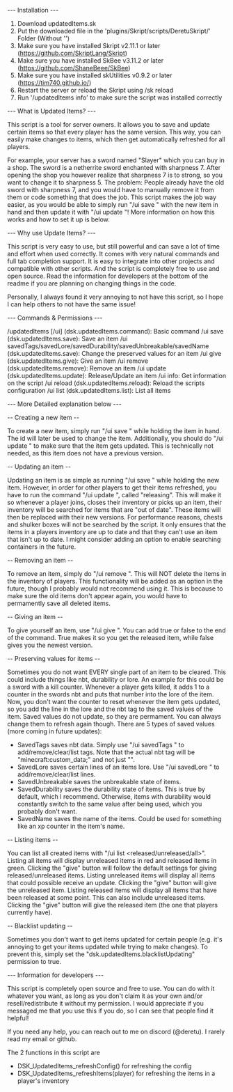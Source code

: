 
--- Installation ---

1. Download updatedItems.sk
2. Put the downloaded file in the 'plugins/Skript/scripts/DeretuSkript/' Folder (Without '')
3. Make sure you have installed Skript v2.11.1 or later (https://github.com/SkriptLang/Skript)
4. Make sure you have installed SkBee v3.11.2 or later (https://github.com/ShaneBeee/SkBee)
5. Make sure you have installed skUtilities v0.9.2 or later (https://tim740.github.io/)
6. Restart the server or reload the Skript using /sk reload
7. Run '/updatedItems info' to make sure the script was installed correctly


--- What is Updated Items? ---

This script is a tool for server owners. It allows you to save and update certain items so that every player has the same version. This way, you can easily make changes to items, which then get automatically refreshed for all players.

For example, your server has a sword named "Slayer" which you can buy in a shop. The sword is a netherrite sword enchanted with sharpness 7.
After opening the shop you however realize that sharpness 7 is to strong, so you want to change it to sharpness 5. The problem: People already have the old sword with sharpness 7, and you would have to manually remove it from them or code something that does the job.
This script makes the job way easier, as you would be able to simply run "/ui save <id>" with the new item in hand and then update it with "/ui update <id>"!
More information on how this works and how to set it up is below.


--- Why use Update Items? ---

This script is very easy to use, but still powerful and can save a lot of time and effort when used correctly.
It comes with very natural commands and full tab completion support.
It is easy to integrate into other projects and compatible with other scripts.
And the script is completely free to use and open source. Read the information for developers at the bottom of the readme if you are planning on changing things in the code.

Personally, I always found it very annoying to not have this script, so I hope I can help others to not have the same issue!


--- Commands & Permissions ---

/updatedItems [/ui] (dsk.updatedItems.command): Basic command
/ui save (dsk.updatedItems.save): Save an item
/ui savedTags/savedLore/savedDurability/savedUnbreakable/savedName (dsk.updatedItems.save): Change the preserved values for an item
/ui give (dsk.updatedItems.give): Give an item
/ui remove (dsk.updatedItems.remove): Remove an item
/ui update (dsk.updatedItems.update): Release/Update an item
/ui info: Get information on the script
/ui reload (dsk.updatedItems.reload): Reload the scripts configuration
/ui list (dsk.updatedItems.list): List all items


--- More Detailed explanation below ---

-- Creating a new item --

To create a new item, simply run "/ui save <id>" while holding the item in hand. The id will later be used to change the item.
Additionally, you should do "/ui update <id>" to make sure that the item gets updated. This is technically not needed, as this item does not have a previous version.


-- Updating an item --

Updating an item is as simple as running "/ui save <id>" while holding the new item.
However, in order for other players to get their items refreshed, you have to run the command "/ui update <id>", called "releasing". This will make it so whenever a player joins, closes their inventory or picks up an item, their inventory will be searched for items that are "out of date". These items will then be replaced with their new versions.
For performance reasons, chests and shulker boxes will not be searched by the script. It only ensures that the items in a players inventory are up to date and that they can't use an item that isn't up to date. I might consider adding an option to enable searching containers in the future.


-- Removing an item --

To remove an item, simply do "/ui remove <id>". This will NOT delete the items in the inventory of players.
This functionality will be added as an option in the future, though I probably would not recommend using it. This is because to make sure the old items don't appear again, you would have to permamently save all deleted items.


-- Giving an item --

To give yourself an item, use "/ui give <id>". You can add true or false to the end of the command. True makes it so you get the released item, while false gives you the newest version.


-- Preserving values for items --

Sometimes you do not want EVERY single part of an item to be cleared. This could include things like nbt, durability or lore.
An example for this could be a sword with a kill counter. Whenever a player gets killed, it adds 1 to a counter in the swords nbt and puts that number into the lore of the item. Now, you don't want the counter to reset whenever the item gets updated, so you add the line in the lore and the nbt tag to the saved values of the item.
Saved values do not update, so they are permament. You can always change them to refresh again though.
There are 5 types of saved values (more coming in future updates):
 - SavedTags saves nbt data. Simply use "/ui savedTags <id> <action>" to add/remove/clear/list tags. Note that the actual nbt tag will be "minecraft:custom_data;<your tag>" and not just "<your tag>".
 - SavedLore saves certain lines of an items lore. Use "/ui savedLore <id> <action>" to add/remove/clear/list lines.
 - SavedUnbreakable saves the unbreakable state of items.
 - SavedDurability saves the durability state of items. This is true by default, which I recommend. Otherwise, items with durability would constantly switch to the same value after being used, which you probably don't want.
 - SavedName saves the name of the items. Could be used for something like an xp counter in the item's name.


-- Listing items --

You can list all created items with "/ui list <released/unreleased/all>". 
Listing all items will display unreleased items in red and released items in green. Clicking the "give" button will follow the default settings for giving released/unreleased items.
Listing unreleased items will display all items that could possible receive an update. Clicking the "give" button will give the unreleased item.
Listing released items will display all items that have been released at some point. This can also include unreleased items. Clicking the "give" button will give the released item (the one that players currently have).


-- Blacklist updating --

Sometimes you don't want to get items updated for certain people (e.g. it's annoying to get your items updated while trying to make changes). To prevent this, simply set the "dsk.updatedItems.blacklistUpdating" permission to true.


--- Information for developers ---

This script is completely open source and free to use. You can do with it whatever you want, as long as you don't claim it as your own and/or resell/redistribute it without my permission.
I would appreciate if you messaged me that you use this if you do, so I can see that people find it helpful!

If you need any help, you can reach out to me on discord (@deretu). I rarely read my email or github.

The 2 functions in this script are
 - DSK_UpdatedItems_refreshConfig() for refreshing the config
 - DSK_UpdatedItems_refreshItems(player) for refreshing the items in a player's inventory